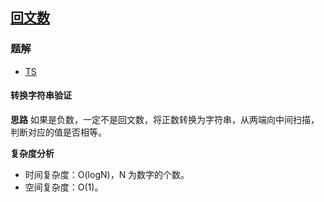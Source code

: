 ## [回文数](https://leetcode-cn.com/problems/palindrome-number/)
### 题解
+ [TS](../../ts/128/9.ts)

#### 转换字符串验证
**思路**
如果是负数，一定不是回文数，将正数转换为字符串，从两端向中间扫描，判断对应的值是否相等。

**复杂度分析**
+ 时间复杂度：O(logN)，N 为数字的个数。
+ 空间复杂度：O(1)。